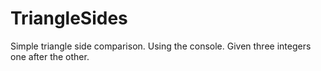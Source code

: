 # TriangleSides
Simple triangle side comparison. Using the console. Given three integers one after the other.
